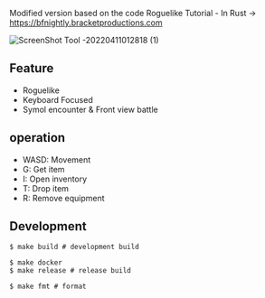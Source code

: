Modified version based on the code Roguelike Tutorial - In Rust -> https://bfnightly.bracketproductions.com

![ScreenShot Tool -20220411012818 (1)](https://user-images.githubusercontent.com/11595790/162629624-2c007716-6d6e-4339-a9e1-98baa5395e66.png)

## Feature

- Roguelike
- Keyboard Focused
- Symol encounter & Front view battle

## operation

- WASD: Movement
- G: Get item
- I: Open inventory
- T: Drop item
- R: Remove equipment

## Development


```shell
$ make build # development build

$ make docker
$ make release # release build

$ make fmt # format
```
